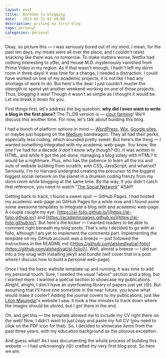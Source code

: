 ```yaml
---
layout: post
title:  Boredom to blogging
date:   2023-05-21 01:49:00
description: writing my first blog
tags: personal
categories: personal
---
```


Okay, so picture this — I was seriously bored out of my mind. I mean, for the past ten days, my meals were all over the place, and I couldn't resist snacking like there was no tomorrow. To make matters worse, Netflix had nothing interesting to offer, and House M.D. mysteriously vanished from Prime Video in my region. As if that wasn't enough, I hadn't left my dorm room in three days! It was time for a change, I needed a distraction. I could have worked on one of my academic projects, it is not like I had any shortage of work to do. But here's the deal: I just couldn't muster the strength to spend yet another weekend working on one of those projects. Thus, blogging it was! Though it wasn't as simple as I thought it would be. Let me break it down for you.

First things first, let's address the big question: **why did I even want to write a blog in the first place?** The TL;DR version is —  [clout farming](http://clout-farming.urbanup.com/16816978)! We'll discuss this another time. For now, let's talk about building this blog.

I had a bunch of platform options in mind — [WordPress](https://wordpress.com/), [Wix](https://www.wix.com/), [Google sites](https://sites.google.com/), or maybe just hopping on the [Medium](https://medium.com/) bandwagon. They all had their perks, especially less coding, which sounded pretty sweet. But here's the thing —  I wanted something integrated with my academic web-page. You know, the one I've had for a decade (_I don't know why though?_ :unamused:).  It was written in HTML, and while it got the job done, managing a blog solely with HTML? It would be a nightmare. Plus, who has the patience to learn all the ins and outs of website building from scratch, with CSS, JavaScript, and whatnot? Seriously, I'm no Harvard undergrad creating the precursor to the biggest biggest social network on the planet in a drunken coding frenzy from my dorm room while blogging at the same time. By the way, if you didn't catch that reference, you need to watch "[The Social Network](https://youtu.be/lB95KLmpLR4)" ASAP!

Getting back to track, I found a sweet spot — GitHub Pages. I had hosted my academic web-page on GitHub Pages for a while now and I found some some awesome templates to integrate a blog with and academic web-page. A couple caught my eye: [https://al-folio.github.io/](https://al-folio.github.io/) and [https://academicpages.github.io/](https://al-folio.github.io/). But here's the kicker — I wanted readers to be able to comment right beneath my blog posts. That's why I decided to go with al-folio, although I am yet to implement the comments part. Implementing the template on my GitHub account was a breeze — just followed the instructions in the README.md \([https://github.com/alshedivat/al-folio](https://github.com/alshedivat/al-folio)\). Well, almost a breeze — I did run into a tiny snag with installing jekyll and bundle (will cover that in a post where I discuss how to build a personal web-page).

Once I had the basic website template up and running, it was time to add my personal touch. Sure, I needed the usual "about" section and a blog, but I wanted more. I wanted a special section to showcase my publications. Alright, alright, I don't have an overflowing library of papers just yet (:cry:). But assuming that I'll have one sometime in the near future, you know what would make it cooler? Adding the journal covers to my publications, just like [Liton Majumdar](http://www.niser.ac.in/~liton/publication.html)'s website I saw. It took a few minutes to track down where the images should be stored, but I got there in the end.

Oh, and get this — the template allowed me to include my CV right there on the web! Now, I didn't want to just copy and paste my full CV (you need to click on the PDF icon for that). So, I decided to showcase items from the past three years, with my education background as the obvious exception.

And guess what? As I was documenting the whole process of building this website — I had unknowingly (:stuck_out_tongue_winking_eye:) crafted my very first blog post. So here we are.
